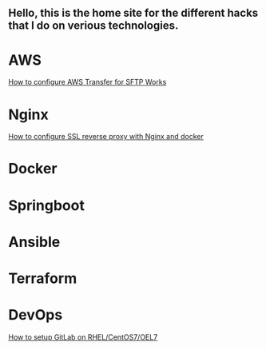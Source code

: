 ## Hello, this is the home site for the different hacks that I do on verious technologies.

# AWS

[How to configure AWS Transfer for SFTP Works](https://nikhilmone.github.io/aws-transfer-for-sftp-works.md)

# Nginx

[How to configure SSL reverse proxy with Nginx and docker](https://github.com/nikhilmone/nginx-ssl-reverse-proxy/blob/master/README.md)

# Docker

# Springboot

# Ansible

# Terraform

# DevOps

[How to setup GitLab on RHEL/CentOS7/OEL7](https://github.com/nikhilmone/nikhilmone.github.io/blob/master/install-gitlab.md)
